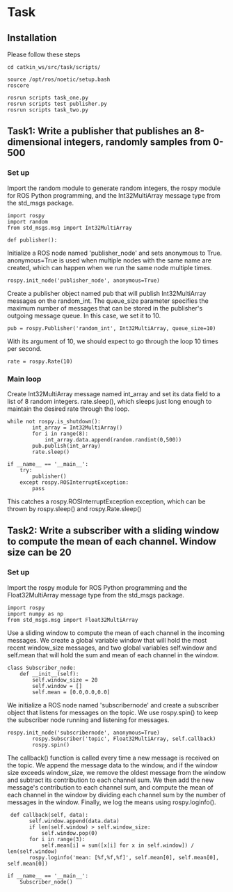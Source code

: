 # Task  
## Installation
Please follow these steps
```
cd catkin_ws/src/task/scripts/

source /opt/ros/noetic/setup.bash
roscore

rosrun scripts task_one.py 
rosrun scripts test publisher.py 
rosrun scripts task_two.py 
```
## Task1: Write a publisher that publishes an 8-dimensional integers, randomly samples from 0-500  
### Set up
Import the random module to generate random integers, the rospy module for ROS Python programming, and the Int32MultiArray message type from the std_msgs package.  
```
import rospy
import random 
from std_msgs.msg import Int32MultiArray
``` 
```
def publisher():
```
Initialize a ROS node named 'publisher_node' and sets anonymous to True. anonymous=True is used when multiple nodes with the same name are created, which can happen when we run the same node multiple times.
```
rospy.init_node('publisher_node', anonymous=True)
```
Create a publisher object named pub that will publish Int32MultiArray messages on the random_int. The queue_size parameter specifies the maximum number of messages that can be stored in the publisher's outgoing message queue. In this case, we set it to 10.
```
pub = rospy.Publisher('random_int', Int32MultiArray, queue_size=10)
```
With its argument of 10, we should expect to go through the loop 10 times per second.
```
rate = rospy.Rate(10)
```
### Main loop
Create  Int32MultiArray message named int_array and set its data field to a list of 8 random integers.
rate.sleep(), which sleeps just long enough to maintain the desired rate through the loop.
```
while not rospy.is_shutdown():
        int_array = Int32MultiArray()
        for i in range(8):
            int_array.data.append(random.randint(0,500))
        pub.publish(int_array)
        rate.sleep()
```
```
if __name__ == '__main__':
    try:
        publisher()
    except rospy.ROSInterruptException:
        pass
```
This catches a rospy.ROSInterruptException exception, which can be thrown by rospy.sleep() and rospy.Rate.sleep()
## Task2: Write a subscriber with a sliding window to compute the mean of each channel. Window size can be 20 
### Set up
Import the rospy module for ROS Python programming and the Float32MultiArray message type from the std_msgs package.
```
import rospy
import numpy as np
from std_msgs.msg import Float32MultiArray
```
Use a sliding window to compute the mean of each channel in the incoming messages. We create a global variable window that will hold the most recent window_size messages, and two global variables self.window and self.mean that will hold the sum and mean of each channel in the window.
```
class Subscriber_node:
    def __init__(self):
        self.window_size = 20
        self.window = []
        self.mean = [0.0,0.0,0.0]
```
We initialize a ROS node named 'subscribernode' and create a subscriber object that listens for messages on the topic. We use rospy.spin() to keep the subscriber node running and listening for messages.
```
rospy.init_node('subscribernode', anonymous=True)
        rospy.Subscriber('topic', Float32MultiArray, self.callback)
        rospy.spin()
```
 The callback() function is called every time a new message is received on the topic. We append the message data to the window, and if the window size exceeds window_size, we remove the oldest message from the window and subtract its contribution to each channel sum. We then add the new message's contribution to each channel sum, and compute the mean of each channel in the window by dividing each channel sum by the number of messages in the window.    Finally, we log the means using rospy.loginfo().
 ```
  def callback(self, data):
        self.window.append(data.data)
        if len(self.window) > self.window_size:
            self.window.pop(0)
        for i in range(3):
            self.mean[i] = sum([x[i] for x in self.window]) / len(self.window)
        rospy.loginfo('mean: [%f,%f,%f]', self.mean[0], self.mean[0], self.mean[0])
```
```
if __name__ == '__main__':
    Subscriber_node()
